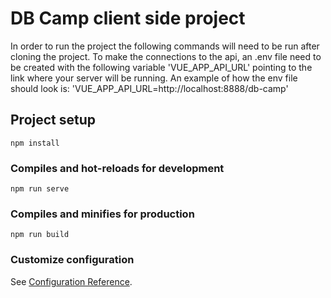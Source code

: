 # DB Camp client side project
In order to run the project the following commands will need to be run after cloning the project.
To make the connections to the api, an .env file need to be created with the following variable 'VUE_APP_API_URL' pointing to the link where your server will be running. An example of how the env file should look is: 'VUE_APP_API_URL=http://localhost:8888/db-camp'

## Project setup
```
npm install
```

### Compiles and hot-reloads for development
```
npm run serve
```

### Compiles and minifies for production
```
npm run build
```

### Customize configuration
See [Configuration Reference](https://cli.vuejs.org/config/).

